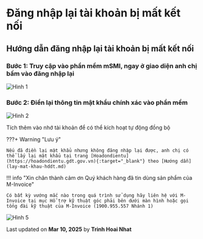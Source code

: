 # **Đăng nhập lại tài khoản bị mất kết nối**

## **Hướng dẫn đăng nhập lại tài khoản bị mất kết nối**

### Bước 1: Truy cập vào phần mềm mSMI, ngay ở giao diện anh chị bấm vào đăng nhập lại

![Hình 1](../../assets/images/mSMI/mmsi_dangNhapLai_1.png)

### Bước 2: Điền lại thông tin mật khẩu chính xác vào phần mềm

![Hình 2](../../assets/images/mSMI/mmsi_dangNhapLai_2.png)

Tích thêm vào nhớ tài khoản để có thể kích hoạt tự động đồng bộ

???+ Warning "Lưu ý"

    Nếu đã điền lại mật khẩu nhưng không đăng nhập lại được, anh chị có thể lấy lại mật khẩu tại trang [Hoadondientu](https://hoadondientu.gdt.gov.vn){:target="_blank"} theo [Hướng dẫn](lay-mat-khau-hddt.md)

!!! info "Xin chân thành cảm ơn Quý khách hàng đã tin dùng sản phẩm của M-Invoice"

    Có bất kỳ vướng mắc nào trong quá trình sử dụng hãy liên hệ với M-Invoice tại mục Hỗ trợ kỹ thuật góc phải bên dưới màn hình hoặc gọi tổng đài kỹ thuật của M-Invoice (1900.955.557 Nhánh 1)

![Hình 5](../../assets/images/mSMI/msmi_footer.png)




<div class="last-updated">Last updated on <strong>Mar 10, 2025</strong> by <strong>Trinh Hoai Nhat</strong></div>
